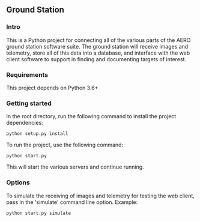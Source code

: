 ## Ground Station

### Intro
This is a Python project for connecting all of the various parts of the AERO ground station software suite. The ground station will receive images and telemetry, store all of this data into a database, and interface with the web client software to support in finding and documenting targets of interest.

### Requirements
This project depends on Python 3.6+

### Getting started
In the root directory, run the following command to install the project dependencies:

    python setup.py install

To run the project, use the following command:

    python start.py

This will start the various servers and continue running.

### Options
To simulate the receiving of images and telemetry for testing the web client, pass in the 'simulate' command line option. Example:

    python start.py simulate
